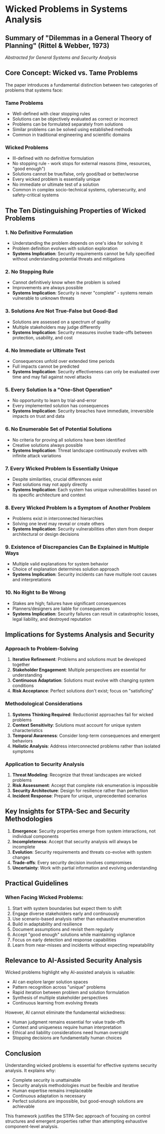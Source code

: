 # Wicked Problems in Systems Analysis

## Summary of "Dilemmas in a General Theory of Planning" (Rittel & Webber, 1973)
*Abstracted for General Systems and Security Analysis*

## Core Concept: Wicked vs. Tame Problems

The paper introduces a fundamental distinction between two categories of problems that systems face:

### Tame Problems
- Well-defined with clear stopping rules
- Solutions can be objectively evaluated as correct or incorrect
- Problems can be formulated separately from solutions
- Similar problems can be solved using established methods
- Common in traditional engineering and scientific domains

### Wicked Problems
- Ill-defined with no definitive formulation
- No stopping rule - work stops for external reasons (time, resources, "good enough")
- Solutions cannot be true/false, only good/bad or better/worse
- Every wicked problem is essentially unique
- No immediate or ultimate test of a solution
- Common in complex socio-technical systems, cybersecurity, and safety-critical systems

## The Ten Distinguishing Properties of Wicked Problems

### 1. No Definitive Formulation
- Understanding the problem depends on one's idea for solving it
- Problem definition evolves with solution exploration
- **Systems Implication**: Security requirements cannot be fully specified without understanding potential threats and mitigations

### 2. No Stopping Rule
- Cannot definitively know when the problem is solved
- Improvements are always possible
- **Systems Implication**: Security is never "complete" - systems remain vulnerable to unknown threats

### 3. Solutions Are Not True-False but Good-Bad
- Solutions are assessed on a spectrum of quality
- Multiple stakeholders may judge differently
- **Systems Implication**: Security measures involve trade-offs between protection, usability, and cost

### 4. No Immediate or Ultimate Test
- Consequences unfold over extended time periods
- Full impacts cannot be predicted
- **Systems Implication**: Security effectiveness can only be evaluated over time and may fail against novel attacks

### 5. Every Solution Is a "One-Shot Operation"
- No opportunity to learn by trial-and-error
- Every implemented solution has consequences
- **Systems Implication**: Security breaches have immediate, irreversible impacts on trust and data

### 6. No Enumerable Set of Potential Solutions
- No criteria for proving all solutions have been identified
- Creative solutions always possible
- **Systems Implication**: Threat landscape continuously evolves with infinite attack variations

### 7. Every Wicked Problem Is Essentially Unique
- Despite similarities, crucial differences exist
- Past solutions may not apply directly
- **Systems Implication**: Each system has unique vulnerabilities based on its specific architecture and context

### 8. Every Wicked Problem Is a Symptom of Another Problem
- Problems exist in interconnected hierarchies
- Solving one level may reveal or create others
- **Systems Implication**: Security vulnerabilities often stem from deeper architectural or design decisions

### 9. Existence of Discrepancies Can Be Explained in Multiple Ways
- Multiple valid explanations for system behavior
- Choice of explanation determines solution approach
- **Systems Implication**: Security incidents can have multiple root causes and interpretations

### 10. No Right to Be Wrong
- Stakes are high; failures have significant consequences
- Planners/designers are liable for consequences
- **Systems Implication**: Security failures can result in catastrophic losses, legal liability, and destroyed reputation

## Implications for Systems Analysis and Security

### Approach to Problem-Solving
1. **Iterative Refinement**: Problems and solutions must be developed together
2. **Stakeholder Engagement**: Multiple perspectives are essential for understanding
3. **Continuous Adaptation**: Solutions must evolve with changing system conditions
4. **Risk Acceptance**: Perfect solutions don't exist; focus on "satisficing"

### Methodological Considerations
1. **Systems Thinking Required**: Reductionist approaches fail for wicked problems
2. **Context Sensitivity**: Solutions must account for unique system characteristics
3. **Temporal Awareness**: Consider long-term consequences and emergent behaviors
4. **Holistic Analysis**: Address interconnected problems rather than isolated symptoms

### Application to Security Analysis
1. **Threat Modeling**: Recognize that threat landscapes are wicked problems
2. **Risk Assessment**: Accept that complete risk enumeration is impossible
3. **Security Architecture**: Design for resilience rather than perfection
4. **Incident Response**: Prepare for unique, unprecedented scenarios

## Key Insights for STPA-Sec and Security Methodologies

1. **Emergence**: Security properties emerge from system interactions, not individual components
2. **Incompleteness**: Accept that security analysis will always be incomplete
3. **Evolution**: Security requirements and threats co-evolve with system changes
4. **Trade-offs**: Every security decision involves compromises
5. **Uncertainty**: Work with partial information and evolving understanding

## Practical Guidelines

### When Facing Wicked Problems:
1. Start with system boundaries but expect them to shift
2. Engage diverse stakeholders early and continuously
3. Use scenario-based analysis rather than exhaustive enumeration
4. Build in adaptability and resilience
5. Document assumptions and revisit them regularly
6. Accept "good enough" solutions while maintaining vigilance
7. Focus on early detection and response capabilities
8. Learn from near-misses and incidents without expecting repeatability

## Relevance to AI-Assisted Security Analysis

Wicked problems highlight why AI-assisted analysis is valuable:
- AI can explore larger solution spaces
- Pattern recognition across "unique" problems
- Rapid iteration between problem and solution formulation
- Synthesis of multiple stakeholder perspectives
- Continuous learning from evolving threats

However, AI cannot eliminate the fundamental wickedness:
- Human judgment remains essential for value trade-offs
- Context and uniqueness require human interpretation
- Ethical and liability considerations need human oversight
- Stopping decisions are fundamentally human choices

## Conclusion

Understanding wicked problems is essential for effective systems security analysis. It explains why:
- Complete security is unattainable
- Security analysis methodologies must be flexible and iterative
- Human expertise remains irreplaceable
- Continuous adaptation is necessary
- Perfect solutions are impossible, but good-enough solutions are achievable

This framework justifies the STPA-Sec approach of focusing on control structures and emergent properties rather than attempting exhaustive component-level analysis.